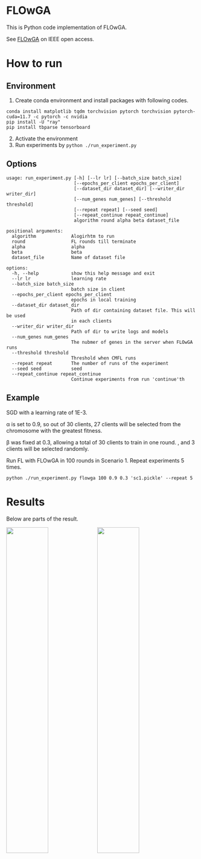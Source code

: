 # FLOwGA
This is Python code implementation of FLOwGA.

See [FLOwGA](https://ieeexplore.ieee.org/document/10214577) on IEEE open access.

# How to run
## Environment
1. Create conda environment and install packages with following codes.
```
conda install matplotlib tqdm torchvision pytorch torchvision pytorch-cuda=11.7 -c pytorch -c nvidia
pip install -U "ray"
pip install tbparse tensorboard
```
2. Activate the environment 
3. Run experiments by `python ./run_experiment.py`
## Options
```
usage: run_experiment.py [-h] [--lr lr] [--batch_size batch_size]
                         [--epochs_per_client epochs_per_client]
                         [--dataset_dir dataset_dir] [--writer_dir writer_dir]
                         [--num_genes num_genes] [--threshold threshold]
                         [--repeat repeat] [--seed seed]
                         [--repeat_continue repeat_continue]
                         algorithm round alpha beta dataset_file

positional arguments:
  algorithm             Alogirhtm to run
  round                 FL rounds till terminate
  alpha                 alpha
  beta                  beta
  dataset_file          Name of dataset file

options:
  -h, --help            show this help message and exit
  --lr lr               learning rate
  --batch_size batch_size
                        batch size in client
  --epochs_per_client epochs_per_client
                        epochs in local training
  --dataset_dir dataset_dir
                        Path of dir containing dataset file. This will be used
                        in each clients
  --writer_dir writer_dir
                        Path of dir to write logs and models
  --num_genes num_genes
                        The nubmer of genes in the server when FLOwGA runs
  --threshold threshold
                        Threshold when CMFL runs
  --repeat repeat       The number of runs of the experiment
  --seed seed           seed
  --repeat_continue repeat_continue
                        Continue experiments from run 'continue'th
```
## Example
SGD with a learning rate of 1E-3.

α is set to 0.9, so out of 30 clients, 27 clients will be selected from the chromosome with the greatest fitness.

β was fixed at 0.3, allowing a total of 30 clients to train in one round. , and 3 clients will be selected randomly.

Run FL with FLOwGA in 100 rounds in Scenario 1. Repeat experiments 5 times.
```
python ./run_experiment.py flowga 100 0.9 0.3 'sc1.pickle' --repeat 5
```

# Results
Below are parts of the result.

<img src=acc_sc1.png width=47%>
<img src=acu_sc1.png width=47%>